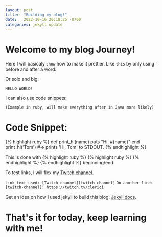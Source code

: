 ```yaml
---
layout: post
title:  "Building my blog!"
date:   2022-10-16 20:18:25 -0700
categories: jekyll update
---
```

# Welcome to my blog Journey!

Here I will basicaly `show` how to make it prettier. 
Like `this` by only using ` before and after a word.

Or solo and big:

`HELLO WORLD!`

I can also use code snippets:

`(Example in ruby, will make everything after in Java more likely)`

# Code Snippet:

{% highlight ruby %}
def print_hi(name)
  puts "Hi, #{name}"
end
print_hi('Tom')
#=> prints 'Hi, Tom' to STDOUT.
{% endhighlight %}

This is done with {% highlight ruby %} 
{% highlight ruby %} 
{% endhighlight %}
{% endhighlight %} 
beginning/end.

To test links, I will flex my [Twitch channel][twitch-channel].

`Link text used: [Twitch channel][twitch-channel]`
`On another line: [twitch-channel]: https://twitch.tv/clerici`

Get an idea on how I used jekyll to build this blog: [Jekyll docs][jekyll-docs].

[twitch-channel]: https://twitch.tv/clerici
[jekyll-docs]: https://jekyllrb.com/docs/home

# That's it for today, keep learning with me!